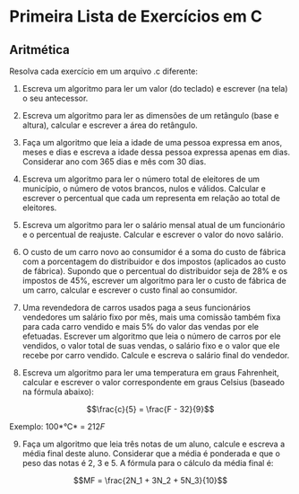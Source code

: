 # Primeira Lista de Exercícios em C

## Aritmética

Resolva cada exercício em um arquivo .c diferente:

1. Escreva um algoritmo para ler um valor (do teclado) e escrever (na tela) o seu antecessor.

2. Escreva um algoritmo para ler as dimensões de um retângulo (base e altura), calcular e escrever a área do retângulo.

3. Faça um algoritmo que leia a idade de uma pessoa expressa em anos, meses e dias e escreva a idade dessa pessoa expressa apenas em dias. Considerar ano com 365 dias e mês com 30 dias.

4. Escreva um algoritmo para ler o número total de eleitores de um município, o número de votos brancos, nulos e válidos. Calcular e escrever o percentual que cada um representa em relação ao total de eleitores.

5. Escreva um algoritmo para ler o salário mensal atual de um funcionário e o percentual de reajuste. Calcular e escrever o valor do novo salário.

6. O custo de um carro novo ao consumidor é a soma do custo de fábrica com a porcentagem do distribuidor e dos impostos (aplicados ao custo de fábrica). Supondo que o percentual do distribuidor seja de 28% e os impostos de 45%, escrever um algoritmo para ler o custo de fábrica de um carro, calcular e escrever o custo final ao consumidor.

7. Uma revendedora de carros usados paga a seus funcionários vendedores um salário fixo por mês, mais uma comissão também fixa para cada carro vendido e mais 5% do valor das vendas por ele efetuadas. Escrever um algoritmo que leia o número de carros por ele vendidos, o valor total de suas vendas, o salário fixo e o valor que ele recebe por carro vendido. Calcule e escreva o salário final do vendedor.

8. Escreva um algoritmo para ler uma temperatura em graus Fahrenheit, calcular e escrever o valor correspondente em graus Celsius (baseado na fórmula abaixo):

$$\frac{c}{5} = \frac{F - 32}{9}$$

Exemplo: 100*°C* = 212*F*

9. Faça um algoritmo que leia três notas de um aluno, calcule e escreva a média final deste aluno. Considerar que a média é ponderada e que o peso das notas é 2, 3 e 5. A fórmula para o cálculo da média final é:

$$MF = \frac{2N_1 + 3N_2 + 5N_3}{10}$$

